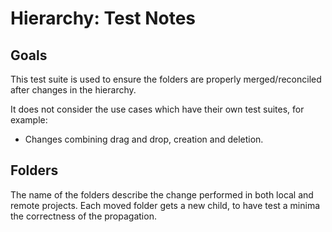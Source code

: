 # Hierarchy: Test Notes
## Goals
This test suite is used to ensure the folders are properly merged/reconciled after changes in the hierarchy.

It does not consider the use cases which have their own test suites, for example:
* Changes combining drag and drop, creation and deletion.

## Folders
The name of the folders describe the change performed in both local and remote projects.
Each moved folder gets a new child, to have test a minima the correctness of the propagation.
